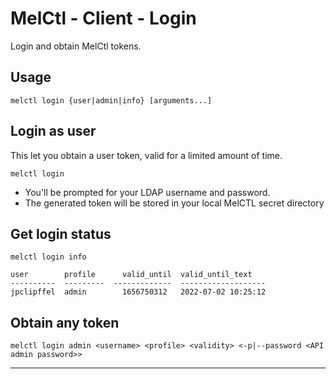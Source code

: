 # MelCtl - Client - Login

Login and obtain MelCtl tokens.

## Usage

```shell
melctl login {user|admin|info} [arguments...]
```

## Login as user

This let you obtain a user token, valid for a limited amount of time.

```shell
melctl login
```

* You'll be prompted for your LDAP username and password.
* The generated token will be stored in your local MelCTL secret directory

## Get login status

```shell
melctl login info
```

```
user        profile      valid_until  valid_until_text
----------  ---------  -------------  -------------------
jpclipffel  admin        1656750312   2022-07-02 10:25:12
```

## Obtain any token

```shell
melctl login admin <username> <profile> <validity> <-p|--password <API admin password>>
```

---
